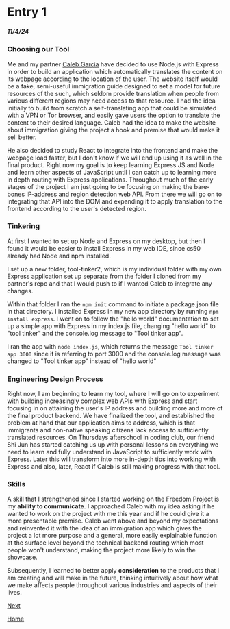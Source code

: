 # Entry 1
##### 11/4/24

### Choosing our Tool
Me and my partner [Caleb Garcia](https://github.com/calebg4205) have decided to use Node.js with Express in order to build an application which automatically translates the content on its webpage according to the location of the user. The website itself would be a fake, semi-useful immigration guide designed to set a model for future resources of the such, which seldom provide translation when people from various different regions may need access to that resource. I had the idea initially to build from scratch a self-translating app that could be simulated with a VPN or Tor browser, and easily gave users the option to translate the content to their desired language. Caleb had the idea to make the website about immigration giving the project a hook and premise that would make it sell better.

He also decided to study React to integrate into the frontend and make the webpage load faster, but I don't know if we will end up using it as well in the final product. Right now my goal is to keep learning Express JS and Node and learn other aspects of JavaScript until I can catch up to learning more in depth routing with Express applications. Throughout much of the early stages of the project I am just going to be focusing on making the bare-bones IP-address and region detection web API. From there we will go on to integrating that API into the DOM and expanding it to apply translation to the frontend according to the user's detected region.

### Tinkering
At first I wanted to set up Node and Express on my desktop, but then I found it would be easier to install Express in my web IDE, since cs50 already had Node and npm installed.

I set up a new folder, tool-tinker2, which is my individual folder with my own Express application set up separate from the folder I cloned from my partner's repo and that I would push to if I wanted Caleb to integrate any changes.

Within that folder I ran the ```npm init``` command to initiate a package.json file in that directory. I installed Express in my new app directory by running ```npm install express```. I went on to follow the "hello world" documentation to set up a simple app with Express in my index.js file, changing "hello world" to "tool tinker" and the console.log message to "Tool tinker app".

I ran the app with ```node index.js```, which returns the message ```Tool tinker app 3000``` since it is referring to port 3000 and the console.log message was changed to "Tool tinker app" instead of "hello world"

### Engineering Design Process
Right now, I am  beginning to learn my tool, where I will go on to experiment with building increasingly complex web APIs with Express and start focusing in on attaining the user's IP address and building more and more of the final product backend. We have finalized the tool, and established the problem at hand that our application aims to address, which is that immigrants and non-native speaking citizens lack access to sufficiently translated resources. On Thursdays afterschool in coding club, our friend Shi Jun has started catching us up with personal lessons on everything we need to learn and fully understand in JavaScript to sufficiently work with Express. Later this will transform into more in-depth tips into working with Express and also, later, React if Caleb is still making progress with that tool.

### Skills
A skill that I strengthened since I started working on the Freedom Project is my **ability to communicate**. I approached Caleb with my idea asking if he wanted to work on the project with me this year and if he could give it a more presentable premise. Caleb went above and beyond my expectations and reinvented it with the idea of an immigration app which gives the project a lot more purpose and a general, more easily explainable function at the surface level beyond the technical backend routing which most people won't understand, making the project more likely to win the showcase.

Subsequently, I learned to better apply **consideration** to the products that I am creating and will make in the future, thinking intuitively about how what we make affects people throughout various industries and aspects of their lives.


[Next](entry02.md)

[Home](../README.md)


